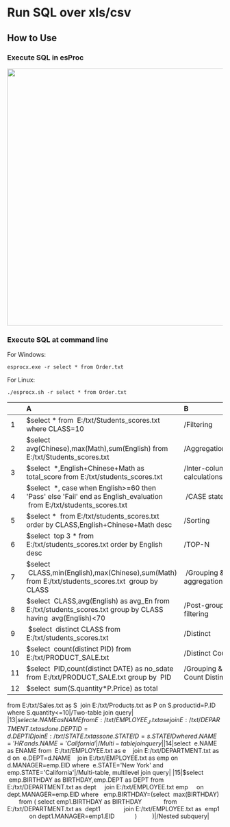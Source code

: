 # Run SQL over xls/csv

## How to Use

### Execute SQL in esProc

<img src="http://www.raqsoft.com/wp-content/themes/raqsoft2017-en/images/script-over-csv-xls/2.png" width="800" height="600">

### Execute SQL at command line

For Windows:

```esprocx.exe -r select * from Order.txt```

For Linux:

```./esprocx.sh -r select * from Order.txt```


|　|A|B|
|:-|:-|:-|
|1|$select \* from  E:/txt/Students_scores.txt where CLASS=10|/Filtering|
|2|$select  avg(Chinese),max(Math),sum(English) from E:/txt/Students_scores.txt|/Aggregation|
|3|$select  \*,English+Chinese+Math as total_score from E:/txt/students_scores.txt|/Inter-column calculations|
|4|$select  \*, case when English>=60 then 'Pass' else 'Fail' end as English_evaluation  from E:/txt/students_scores.txt| /CASE statement|
|5|$select \*  from E:/txt/students_scores.txt order by CLASS,English+Chinese+Math desc|/Sorting|
|6|$select  top 3 \* from E:/txt/students_scores.txt order by English desc|/TOP-N|
|7|$select  CLASS,min(English),max(Chinese),sum(Math) from E:/txt/students_scores.txt  group by CLASS| /Grouping & aggregation|
|8|$select  CLASS,avg(English) as avg_En from E:/txt/students_scores.txt group by CLASS having  avg(English)<70|/Post-grouping filtering|
|9| $select  distinct CLASS from E:/txt/students_scores.txt|/Distinct|
|10|$select  count(distinct PID) from E:/txt/PRODUCT_SALE.txt|/Distinct Count|
|11|$select  PID,count(distinct DATE) as no_sdate from E:/txt/PRODUCT_SALE.txt group by  PID|/Grouping & Count Distinct|
|12|$select  sum(S.quantity\*P.Price) as total
from E:/txt/Sales.txt as S  join E:/txt/Products.txt as P on S.productid=P.ID
where S.quantity<=10|/Two-table join query|
|13|$select  e.NAME as NAME
from E:/txt/EMPLOYEE_J.txt as e
    join E:/txt/DEPARTMENT.txt as d on  e.DEPTID=d.DEPTID
    join E:/txt/STATE.txt as s on  e.STATEID=s.STATEID
where
   d.NAME='HR' and s.NAME='California'|/Multi-table join query|
|14|$select  e.NAME as ENAME
from  E:/txt/EMPLOYEE.txt as e
   join E:/txt/DEPARTMENT.txt as d on  e.DEPT=d.NAME
   join E:/txt/EMPLOYEE.txt as emp on d.MANAGER=emp.EID
where  e.STATE='New York' and emp.STATE='California'|/Multi-table, multilevel join query|
|15|$select  emp.BIRTHDAY as BIRTHDAY,emp.DEPT as DEPT
from E:/txt/DEPARTMENT.txt as dept
    join E:/txt/EMPLOYEE.txt emp
    on dept.MANAGER=emp.EID
where
  emp.BIRTHDAY=(select  max(BIRTHDAY)
       from ( select emp1.BIRTHDAY as BIRTHDAY
            from E:/txt/DEPARTMENT.txt as  dept1
             join E:/txt/EMPLOYEE.txt as  emp1
             on dept1.MANAGER=emp1.EID
           )
        )|/Nested subquery|


